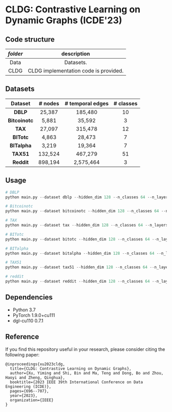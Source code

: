 # CLDG: Contrastive Learning on Dynamic Graphs (ICDE'23)
## Code structure
| *folder*  |                         description                          |
| :-------: | :----------------------------------------------------------: |
|   Data    |      Datasets.       |
|   CLDG    | CLDG implementation code is provided. |

## Datasets

| **Dataset** | # nodes |  # temporal edges  | # classes |
| :---------: | :--------: | :-----: | :--------: |
|  **DBLP**   |     25,387      | 185,480 |     10      |
|  **Bitcoinotc**   |     5,881      | 35,592 |     3      |
|  **TAX**   |     27,097      | 315,478 |     12      |
|  **BITotc**   |     4,863      | 28,473 |     7      |
|  **BITalpha**   |     3,219      | 19,364 |     7      |
| **TAX51** | 132,524 | 467,279 | 51 |
| **Reddit** | 898,194 | 2,575,464 | 3 |

## Usage
```python
# DBLP
python main.py --dataset dblp --hidden_dim 128 --n_classes 64 --n_layers 2 --fanout 20,20 --snapshots 4 --views 4 --strategy sequential --epochs 200 --GPU 0

# Bitcoinotc
python main.py --dataset bitcoinotc --hidden_dim 128 --n_classes 64 --n_layers 2 --fanout 10,10 --snapshots 4 --views 3 --strategy sequential --dataloader_size 64 --epochs 25 --GPU 0

# TAX
python main.py --dataset tax --hidden_dim 128 --n_classes 64 --n_layers 2 --fanout 20,20 --snapshots 4 --views 4 --strategy sequential --epochs 200 --GPU 0

# BITotc
python main.py --dataset bitotc --hidden_dim 128 --n_classes 64 --n_layers 2 --fanout 10,10 --snapshots 4 --views 4 --strategy random --epochs 50 --GPU 0

# BITalpha
python main.py --dataset bitalpha --hidden_dim 128 --n_classes 64 --n_layers 2 --fanout 20,20 --snapshots 6 --views 4 --strategy sequential --epochs 200 --GPU 0

# TAX51
python main.py --dataset tax51 --hidden_dim 128 --n_classes 64 --n_layers 2 --fanout 20,20 --snapshots 8 --views 5 --strategy random --epochs 200 --GPU 0

# reddit
python main.py --dataset reddit --hidden_dim 128 --n_classes 64 --n_layers 2 --fanout 20,20 --snapshots 5 --views 4 --strategy random --epochs 200 --GPU 0
```

## Dependencies

- Python 3.7
- PyTorch 1.9.0+cu111
- dgl-cu110 0.7.1

## Reference
If you find this repository useful in your research, please consider citing the following paper:
```
@inproceedings{xu2023cldg,
  title={CLDG: Contrastive Learning on Dynamic Graphs},
  author={Xu, Yiming and Shi, Bin and Ma, Teng and Dong, Bo and Zhou, Haoyi and Zheng, Qinghua},
  booktitle={2023 IEEE 39th International Conference on Data Engineering (ICDE)},
  pages={696--707},
  year={2023},
  organization={IEEE}
}
```